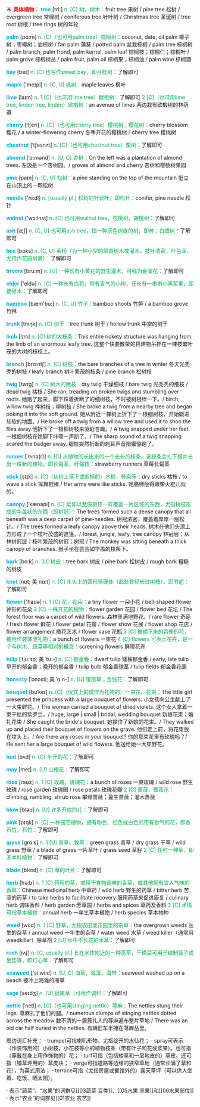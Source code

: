 ☀ <font color="red">**具体植物：**</font>
<font color="sky blue">**tree**</font> [tri:] 
<font color="#00b050">n. [C] 树，树木：</font>fruit tree 果树 / pine tree 松树 / evergreen tree 常绿树 / coniferous tree 针叶树 / Christmas tree 圣诞树 / tree root 树根 / tree rings 树的年轮
           
<font color="sky blue">**palm**</font> [pɑ:m]
<font color="#00b050">n. [C]（也可用palm tree）棕榈树：</font>coconut, date, oil palm 椰子树；枣椰树；油棕树 / fan palm 蒲葵 / potted palm 盆栽棕榈 / palm tree 棕榈树 / palm branch, palm frond, palm kernel, palm leaf 棕榈枝；棕桐仁；棕桐叶 / palm grove 棕榈树丛 / palm fruit, palm oil 棕榈果；棕榈油 / palm wine 棕榈酒

<font color="sky blue">**bay**</font> [beɪ] 
<font color="#00b050">n. [C] 也写作sweet bay，即月桂树：</font>了解即可

<font color="sky blue">**maple**</font> ['meɪpl] 
<font color="#00b050">n. [C, U] 枫树：</font>maple leaves 枫叶
           
<font color="sky blue">**lime**</font> [laɪm]
<font color="#00b050">n. 1 [C]（也可用lime tree）酸橙树：</font>了解即可 <font color="#00b050">2 [C]（也可用lime tree, linden tree, linden）欧椴树：</font>an avenue of limes 两边栽有欧椴树的林荫道           
           
<font color="sky blue">**cherry**</font> [ˈtʃeri]
<font color="#00b050">n. [C]（也可用cherry tree）樱桃树；樱花树：</font>cherry blossom 樱花 / a winter-flowering cherry 冬季开花的樱桃树 / cherry tree 樱桃树

<font color="sky blue">**chestnut**</font> [ˈtʃesnʌt]
<font color="#00b050">n. [C]（也可用chestnut tree）栗树：</font>了解即可

<font color="sky blue">**almond**</font> [ˈɑ:mənd]
<font color="#00b050">n. [U, C] 杏树：</font>On the left was a plantation of almond trees. 左边是一个杏树园。/ groves of almond and cherry 杏树和樱桃树果园

<font color="sky blue">**pine**</font> [paɪn] 
<font color="#00b050">n. [C, U] 松树：</font>a pine standing on the top of the mountain 挺立在山顶上的一颗松树

<font color="sky blue">**needle**</font> ['ni:dl] 
<font color="#00b050">n. [usually pl.] 松树的针状叶，即松针：</font>conifer, pine needle 松针

<font color="sky blue">**walnut**</font> ['wɔ:lnʌt] 
<font color="#00b050">n. [C] 也可用walnut tree，核桃树，胡桃树：</font>了解即可

<font color="sky blue">**ash**</font> [æʃ] 
<font color="#00b050">n. [C, U] 也可用ash tree，指一种灰色树皮的树，即梣；白蜡树：</font>了解即可

<font color="sky blue">**box**</font> [bɒks] 
<font color="#00b050">n. [C, U] 黄杨（为一种小型的常青树木或灌木，枝叶浓密，叶色深，尤用作花园树篱）：</font>了解即可

<font color="sky blue">**broom**</font> [bru:m] 
<font color="#00b050">n. [U] 一种长有小黄花的野生灌木，可称为金雀花：</font>了解即可

<font color="sky blue">**elder**</font> ['eldə] 
<font color="#00b050">n. [C] 一种长有白花，带有香气的小树，还长有一串串小黑浆果，即接骨木：</font>了解即可

<font color="sky blue">**bamboo**</font> [bæm'bu:] 
<font color="#00b050">n. [C, U] 竹子：</font>bamboo shoots 竹笋 / a bamboo grove 竹林

<font color="sky blue">**trunk**</font> [trʌŋk] 
<font color="#00b050">n. [C] 树干：</font>tree trunk 树干 / hollow trunk 中空的树干 
           
<font color="sky blue">**limb**</font> [lɪm]
<font color="#00b050">n. [C] 树的大枝条：</font>This entire rickety structure was hanging from the limb of an enormous leafy tree. 这整个快要散架的搭建物吊挂在一棵枝繁叶茂的大树的枝杈上。

<font color="sky blue">**branch**</font> [brɑːntʃ] 
<font color="#00b050">n. [C] 树枝：</font>the bare branches of a tree in winter 冬天光秃秃的树枝 / leafy branch 树叶繁茂的枝条 / pine branch 松树枝
           
<font color="sky blue">**twig**</font> [twɪg]
<font color="#00b050">n. [C] 树木的嫩枝：</font>dry twig 干燥细枝 / bare twig 光秃秃的细枝 / dead twig 枯枝 / She ran, treading on broken twigs and stumbling over roots. 她跑了起来，脚下踩着折断了的细树枝，不时被树根绊一下。/ birch, willow twig 桦树枝；柳树枝 / She broke a twig from a nearby tree and began poking it into the soft ground. 她从附近一棵树上折下了一根细树枝，开始戳进软软的地面。/ He broke off a twig from a willow tree and used it to shoo the flies away.他折下了一根柳树枝来驱赶苍蝇。/ A twig snapped under her feet. 一根细树枝在她脚下咔嚓一声断了。/ The sharp sound of a twig snapping scared the badger away. 细枝突然折断的刺耳声音把獾惊跑了。
           
<font color="sky blue">**runner**</font> [ˈrʌnə(r)]
<font color="#00b050">n. [C] 从植物的长出来的一个长长的枝条，该枝条会扎下根并长出一株新的植物，即长匐茎，纤匐枝：</font>strawberry runners 草莓长匐茎
 
<font color="sky blue">**stick**</font> [stɪk] 
<font color="#00b050">n. [C]（从树上落下或断掉的）木棍，枝条等：</font>dry sticks 枯枝 / to wave a stick 挥舞棍棒 / Her arms were like sticks. 她胳膊瘦得跟柴火棍儿似的。
        
<font color="sky blue">**canopy**</font> [ˈkænəpi]
<font color="#00b050">n. [C] 延伸以至像房顶一样覆盖一片区域的东西，尤指树枝形成的华盖状的东西（即树冠）：</font>The trees formed such a dense canopy that all beneath was a deep carpet of pine-needles. 树冠浓密，覆盖着厚厚一层松针。/ The trees formed a leafy canopy above their heads. 树木在他们头顶上方形成了一个枝叶茂盛的遮篷。/ forest, jungle, leafy, tree canopy 林冠层；从林树冠层；枝叶繁茂的树冠；树冠 / The monkey was sitting beneath a thick canopy of branches. 猴子坐在芸芸如华盖的枝条下。

<font color="sky blue">**bark**</font> [bɑːk] 
<font color="#00b050">n. [U] 树皮：</font>tree bark 树皮 / pine bark 松树皮 / rough bark 粗糙的树皮
           
<font color="sky blue">**knot**</font> [nɒt; 美 nɑ:t]
<font color="#00b050">n. [C] 木头上的圆形坚硬处（此处曾经长过树枝），即节疤：</font>了解即可

<font color="sky blue">**flower**</font> ['flaʊə] 
<font color="#00b050">n. 1 [C] 花，花朵：</font>a tiny flower 一朵小花 / bell-shaped flower 钟形的花朵 <font color="#00b050">2 [C] 一株开花的植物：</font>flower garden 花园 / flower bed 花坛 / The forest floor was a carpet of wild flowers. 森林里满地野花。/ rare flower 奇葩 / fresh flower 鲜花 / flower petal 花瓣 / flower show 花展 / flower shop 花店 / flower arrangement 插花艺术 / flower vase 花瓶 <font color="#00b050">3 [C] 被摘下来的带梗的花，被用作装饰或礼物：</font>a bunch of flowers 一束花 <font color="#00b050">4 [C] flowers 可表示花卉，是一个与树木、蔬菜等相对的概念：</font>screening flowers 屏障花卉 
                      
<font color="sky blue">**tulip**</font> [ˈtju:lɪp; 美 ˈtu:-]
<font color="#00b050">n. [C] 郁金香：</font>dwarf tulip 矮株郁金香 / early, late tulip 早开的郁金香；晚开的郁金香 / tulip bulb 郁金香球茎 / tulip fields 郁金香花圃
           
<font color="sky blue">**honesty**</font> [ˈɒnəsti; 美 ˈɑ:n-]
<font color="#00b050">n. [U] 银扇草；金钱花：</font>了解即可

<font color="sky blue">**bouquet**</font> [buˈkeɪ]
<font color="#00b050">n. [C]（仪式上的或作为礼物的）一束花、花束：</font>The little girl presented the princess with a large bouquet of flowers. 小女孩向公主献上了一大束鲜花。/ The woman carried a bouquet of dried violets. 这个女人拿着一束干枯的紫罗兰。/ huge, large | small | bridal, wedding bouquet 新娘花束；婚礼花束 / She caught the bride's bouquet. 她接住了新娘的花束。/ They walked up and placed their bouquet of flowers on the grave. 他们走上前，将花束放在坟头上。/ Are there any roses in your bouquet? 你的那束花里有玫瑰吗？/ He sent her a large bouquet of wild flowers. 他送给她一大束野花。
           
<font color="sky blue">**bud**</font> [bʌd]
<font color="#00b050">n. [C] 半开的花：</font>了解即可

<font color="sky blue">**may**</font> [meɪ] 
<font color="#00b050">n. [U] 山楂花：</font>了解即可

<font color="sky blue">**rose**</font> [rəʊz] 
<font color="#00b050">n. 1 [C] 玫瑰，玫瑰花：</font>a bunch of roses 一束玫瑰 / wild rose 野生玫瑰 / rose garden 玫瑰园 / rose petals 玫瑰花瓣 <font color="#00b050">2 [C] 蔷薇，蔷薇花：</font>climbing, rambling, shrub rose 攀缘蔷薇；蔓生蔷薇；灌木蔷薇 

<font color="sky blue">**blow**</font> [bləʊ] 
<font color="#00b050">n. [U] 许多开放的花：</font>了解即可

<font color="sky blue">**pink**</font> [pɪŋk] 
<font color="#00b050">n. [C] 一种园艺植物，拥有粉色、红色或白色的带有香气的花，即香石竹，石竹：</font>了解即可

<font color="sky blue">**grass**</font> [ɡrɑːs] 
<font color="#00b050">n. 1 [U] 青草、牧草：</font>green grass 青草 / dry grass 干草 / wild grass 野草 / a blade of grass 一片草叶 / grass seed 草籽 <font color="#00b050">2 [C] 任何一种草，即禾本科植物：</font>了解即可 
                     
<font color="sky blue">**blade**</font> [bleɪd]
<font color="#00b050">n. [C] 草的叶片：</font>了解即可           

<font color="sky blue">**herb**</font> [hə:b] 
<font color="#00b050">n. 1 [C] 药用的草，或用于食物调味的香草，或其他拥有宜人气味的香草：</font>Chinese medicinal herb 中草药 / wild herb 野生的药草 / bitter herb 苦涩的药草 / to take herbs to facilitate recovery 服用药草来促进康复 / culinary herb 调味香料 / herb garden 芳草园 / herbs and spices 草药及香料 <font color="#00b050">2 [C] 术语可指草本植物：</font>annual herb 一年生草本植物 / herb species 草本物种

<font color="sky blue">**weed**</font> [wi:d] 
<font color="#00b050">n. 1 [C] 野草，尤指农田或花园里的杂草：</font>the overgrown weeds 丛生的杂草 / annual weed 一年生的杂草 / water weed 水草 / weed killer（通常用weedkiller）除草剂 <font color="#00b050">2 [U] 水中不长花的水草：</font>了解即可

<font color="sky blue">**rush**</font> [rʌʃ] 
<font color="#00b050">n. [C, usually pl.] 长在水体附近的一种高草，干燥后可用于编制篮子或坐垫等，即灯心草：</font>了解即可

<font color="sky blue">**seaweed**</font> ['si:wi:d] 
<font color="#00b050">n. [U, C] 海草，海藻，海带：</font>seaweed washed up on a beach 被冲上海滩的海草
           
<font color="sky blue">**sage**</font> [seɪdʒ]
<font color="#00b050">n. [U] 鼠尾草（可用作调料：</font>了解即可
           
<font color="sky blue">**nettle**</font> [ˈnetl]
<font color="#00b050">n. [C]（也可用stinging nettle）荨麻：</font>The nettles stung their legs. 荨麻扎了他们的腿。/ numerous clumps of stinging nettles dotted across the meadow 数不清的一簇簇扎人的荨麻遍布整片草地 / There was an old car half buried in the nettles. 有辆旧车半掩在荨麻丛里。

周边词汇补充：
· trumpet可指喇叭形物，尤指绽开的水仙花；
· spray可表示（作装饰用的）小树枝，小花枝等小的植物枝条（带有叶子和花或浆果）。也可指（穿戴在身上用作饰物的）花；
· turf可指（包括矮草和一层地皮的）草皮。还可指（铺草坪用的）草皮块；
· verge可指道路等边缘的狭窄草地（通常长满了草和花），为英式用法；
· terrace可指（尤指房屋或餐馆外的）露天草坪（可以供人坐着、吃饭、晒太阳）。
           
· 表示“蔬菜”、“水果”的词群见[[03蔬菜 豆类]]、[[05水果 坚果]]和[[06水果部位]]
· 表示“农业”的词群见[[01农业 农艺]]
